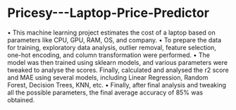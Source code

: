 # Pricesy---Laptop-Price-Predictor

• This machine learning project estimates the cost of a laptop based on parameters like CPU, GPU, RAM, OS, and
company.
• To prepare the data for training, exploratory data analysis, outlier removal, feature selection, one-hot encoding, and
column transformation were performed.
• The model was then trained using sklearn models, and various parameters were tweaked to analyse the scores. Finally,
calculated and analysed the r2 score and MAE using several models, including Linear Regression, Random Forest,
Decision Trees, KNN, etc.
• Finally, after final analysis and tweaking all the possible parameters, the final average accuracy of 85% was obtained.
